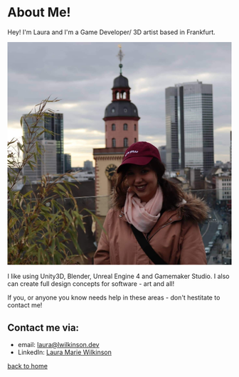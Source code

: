 # About Me!

Hey! I'm Laura and I'm a Game Developer/ 3D artist based in Frankfurt.

![Image Text](me.jpg)


I like using Unity3D, Blender, Unreal Engine 4 and Gamemaker Studio. I also can create full design concepts for software - art and all!

If you, or anyone you know needs help in these areas - don't hestitate to contact me! 

## Contact me via: 
- email: [laura@lwilkinson.dev](mailto:laura@lwilkinson.dev)
- LinkedIn: [Laura Marie Wilkinson](https://www.linkedin.com/in/laura-marie-w-98466795/)


[back to home](./)
